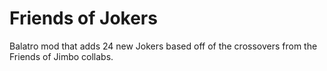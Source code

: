 # Friends of Jokers
Balatro mod that adds 24 new Jokers based off of the crossovers from the Friends of Jimbo collabs.